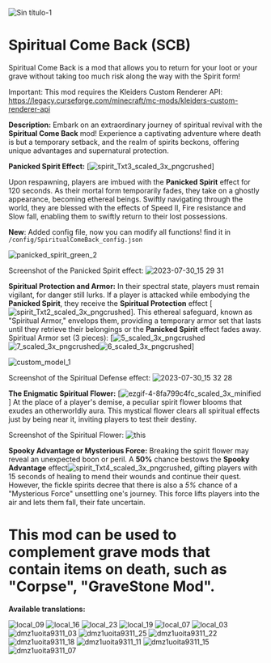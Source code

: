 ![Sin título-1](https://github.com/Rener-py/SCB/assets/47863186/01abf4ce-d98d-4ca2-9d26-f4a79e1965a2)
# Spiritual Come Back (SCB)
Spiritual Come Back is a mod that allows you to return for your loot or your grave without taking too much risk along the way with the Spirit form!

Important: This mod requires the Kleiders Custom Renderer API: https://legacy.curseforge.com/minecraft/mc-mods/kleiders-custom-renderer-api

**Description:**
Embark on an extraordinary journey of spiritual revival with the **Spiritual Come Back** mod! Experience a captivating adventure where death is but a temporary setback, and the realm of spirits beckons, offering unique advantages and supernatural protection.

**Panicked Spirit Effect:** [![spirit_Txt3_scaled_3x_pngcrushed](https://github.com/Rener-py/SCB/assets/47863186/b9e67410-a2ec-47b4-898a-3175aedd55db)]

Upon respawning, players are imbued with the **Panicked Spirit** effect for 120 seconds. As their mortal form temporarily fades, they take on a ghostly appearance, becoming ethereal beings. Swiftly navigating through the world, they are blessed with the effects of Speed II, Fire resistance and Slow fall, enabling them to swiftly return to their lost possessions.

**New**: Added config file, now you can modify all functions! find it in ``/config/SpiritualComeBack_config.json``

![panicked_spirit_green_2](https://github.com/Rener-py/SCB/assets/47863186/26e71e62-e4d6-4563-a69b-1d984c341b72)

Screenshot of the Panicked Spirit effect:
![2023-07-30_15 29 31](https://github.com/Rener-py/SCB/assets/47863186/49825d29-24a1-4e1e-ad5e-f09383156f7f)

**Spiritual Protection and Armor:**
In their spectral state, players must remain vigilant, for danger still lurks. If a player is attacked while embodying the **Panicked Spirit**, they receive the **Spiritual Protection** effect [![spirit_Txt2_scaled_3x_pngcrushed](https://github.com/Rener-py/SCB/assets/47863186/68250326-7098-4cb5-bdeb-162f099003f5)]. This ethereal safeguard, known as "Spiritual Armor," envelops them, providing a temporary armor set that lasts until they retrieve their belongings or the **Panicked Spirit** effect fades away.
Spiritual Armor set (3 pieces): [![5_scaled_3x_pngcrushed](https://github.com/Rener-py/SCB/assets/47863186/272e9ca9-ac52-4c5c-b1b3-f75648906f57)![7_scaled_3x_pngcrushed](https://github.com/Rener-py/SCB/assets/47863186/528aa5d1-f80b-4c7f-a639-945f0335dcd6)![6_scaled_3x_pngcrushed](https://github.com/Rener-py/SCB/assets/47863186/d6ae9a6c-732a-4ae9-a5a3-a9642e084c10)]

![custom_model_1](https://github.com/Rener-py/SCB/assets/47863186/ba72e11b-b7b2-40c4-b880-ba19f8084154)

Screenshot of the Spiritual Defense effect:
![2023-07-30_15 32 28](https://github.com/Rener-py/SCB/assets/47863186/c1500a0b-0c5f-4765-9fe5-42e4d069078d)


**The Enigmatic Spiritual Flower:** [![ezgif-4-8fa799c4fc_scaled_3x_minified](https://github.com/Rener-py/SCB/assets/47863186/1b3dee12-ad82-415f-bd93-9d94d5306bc5)]
At the place of a player's demise, a peculiar spirit flower blooms that exudes an otherworldly aura. This mystical flower clears all spiritual effects just by being near it, inviting players to test their destiny.

Screenshot of the Spiritual Flower:
![this](https://github.com/Rener-py/SCB/assets/47863186/ee8dfcf5-7fef-44b7-a10e-d9ad8148a771)


**Spooky Advantage or Mysterious Force:**
Breaking the spirit flower may reveal an unexpected boon or peril. A **50%** chance bestows the **Spooky Advantage** effect![spirit_Txt4_scaled_3x_pngcrushed](https://github.com/Rener-py/SCB/assets/47863186/502c0367-55a9-4d67-a905-460f20236a07), gifting players with 15 seconds of healing to mend their wounds and continue their quest. However, the fickle spirits decree that there is also a *5%* chance of a "Mysterious Force" unsettling one's journey. This force lifts players into the air and lets them fall, their fate uncertain.

# This mod can be used to complement grave mods that contain items on death, such as "Corpse", "GraveStone Mod".
 
 **Available translations:**
 
![local_09](https://github.com/Rener-py/SCB/assets/47863186/ba6b2472-4087-47ff-9a82-1df300c8d7ac)
![local_16](https://github.com/Rener-py/SCB/assets/47863186/03904ecd-7bef-4403-883d-fb34d9329441)
![local_23](https://github.com/Rener-py/SCB/assets/47863186/433a2c90-5f14-4c49-ba4f-c000aba7e5f5)
![local_19](https://github.com/Rener-py/SCB/assets/47863186/0b955ba5-d80a-4ea4-b32c-cf2d59649260)
![local_07](https://github.com/Rener-py/SCB/assets/47863186/e7696174-da1b-4b18-963b-bff64eb40daf)
![local_03](https://github.com/Rener-py/SCB/assets/47863186/73a990df-8b39-473f-a6f7-cef4b7b338a9)
![dmz1uoita9311_03](https://github.com/Rener-py/SCB/assets/47863186/b4ce34e3-98e7-4276-96f9-3f9f4a8cd867)
![dmz1uoita9311_25](https://github.com/Rener-py/SCB/assets/47863186/690b7f7c-c45c-460a-b6d9-ff88d075f003)
![dmz1uoita9311_22](https://github.com/Rener-py/SCB/assets/47863186/d2150f3f-8540-41c6-9058-a944a0b8c322)
![dmz1uoita9311_18](https://github.com/Rener-py/SCB/assets/47863186/3190feb4-b6eb-41c5-ad31-25d151c25136)
![dmz1uoita9311_11](https://github.com/Rener-py/SCB/assets/47863186/5fc4db51-0af1-4894-be2d-c2338710c723)
![dmz1uoita9311_15](https://github.com/Rener-py/SCB/assets/47863186/0cb2bab4-6214-40fe-89d1-77881a7469b5)
![dmz1uoita9311_07](https://github.com/Rener-py/SCB/assets/47863186/d9cc42c7-660f-460e-a3d6-4e224aa70eb5)

